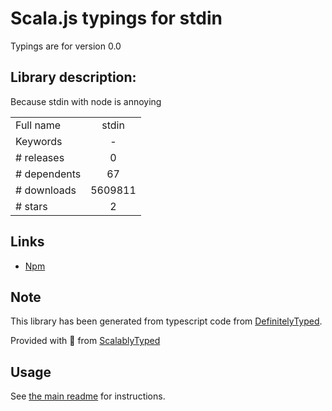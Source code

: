 
# Scala.js typings for stdin

Typings are for version 0.0

## Library description:
Because stdin with node is annoying

|                    |                 |
| ------------------ | :-------------: |
| Full name          | stdin |
| Keywords           | - |
| # releases         | 0 |
| # dependents       | 67 |
| # downloads        | 5609811 |
| # stars            | 2 |

## Links
- [Npm](https://www.npmjs.com/package/stdin)
    


## Note
This library has been generated from typescript code from [DefinitelyTyped](https://definitelytyped.org).

Provided with :purple_heart: from [ScalablyTyped](https://github.com/oyvindberg/ScalablyTyped)

## Usage
See [the main readme](../../readme.md) for instructions.


